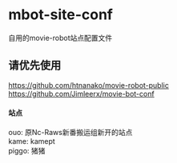 # mbot-site-conf
自用的movie-robot站点配置文件
## 请优先使用
https://github.com/htnanako/movie-robot-public  
https://github.com/Jimleerx/movie-bot-conf

#### 站点
ouo: 原Nc-Raws新番搬运组新开的站点  
kame: kamept  
piggo: 猪猪  
